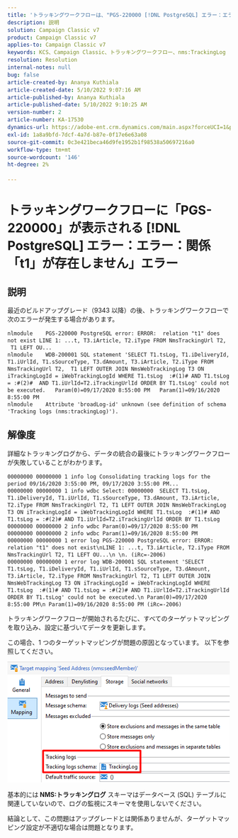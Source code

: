 ```yaml
---
title: 'トラッキングワークフローは、"PGS-220000 [!DNL PostgreSQL] エラー：エラー：関係「t1」が存在しません」エラー'
description: 説明
solution: Campaign Classic v7
product: Campaign Classic v7
applies-to: Campaign Classic v7
keywords: KCS、Campaign Classic、トラッキングワークフロー、nms:TrackingLog
resolution: Resolution
internal-notes: null
bug: false
article-created-by: Ananya Kuthiala
article-created-date: 5/10/2022 9:07:16 AM
article-published-by: Ananya Kuthiala
article-published-date: 5/10/2022 9:10:25 AM
version-number: 2
article-number: KA-17530
dynamics-url: https://adobe-ent.crm.dynamics.com/main.aspx?forceUCI=1&pagetype=entityrecord&etn=knowledgearticle&id=68154d91-40d0-ec11-a7b5-0022480a8e40
exl-id: 1a8a9bfd-7dcf-4a7d-b87e-0f17e6e63a08
source-git-commit: 0c3e421beca46d9fe1952b1f98538a50697216a0
workflow-type: tm+mt
source-wordcount: '146'
ht-degree: 2%

---
```


# トラッキングワークフローに「PGS-220000」が表示される [!DNL PostgreSQL] エラー：エラー：関係「t1」が存在しません」エラー

## 説明


最近のビルドアップグレード（9343 以降）の後、トラッキングワークフローで次のエラーが発生する場合があります。




```
nlmodule    PGS-220000 PostgreSQL error: ERROR:  relation "t1" does not exist LINE 1: ...t, T3.iArticle, T2.iType FROM NmsTrackingUrl T2,  T1 LEFT OU... 
nlmodule    WDB-200001 SQL statement 'SELECT T1.tsLog, T1.iDeliveryId, T1.iUrlId, T1.sSourceType, T3.dAmount, T3.iArticle, T2.iType FROM NmsTrackingUrl T2,  T1 LEFT OUTER JOIN NmsWebTrackingLog T3 ON iTrackingLogId = iWebTrackingLogId WHERE T1.tsLog  :#(1)# AND T1.tsLog = :#(2)#  AND T1.iUrlId=T2.iTrackingUrlId ORDER BY T1.tsLog' could not be executed.   Param(0)=09/17/2020 8:55:00 PM   Param(1)=09/16/2020 8:55:00 PM
nlmodule    Attribute 'broadLog-id' unknown (see definition of schema 'Tracking logs (nms:trackingLog)').
```





## 解像度


詳細なトラッキングログから、データの統合の最後にトラッキングワークフローが失敗していることがわかります。




```
00000000 00000000 1 info log Consolidating tracking logs for the period 09/16/2020 3:55:00 PM, 09/17/2020 3:55:00 PM...
00000000 00000000 1 info wdbc Select: 00000000  SELECT T1.tsLog, T1.iDeliveryId, T1.iUrlId, T1.sSourceType, T3.dAmount, T3.iArticle, T2.iType FROM NmsTrackingUrl T2, T1 LEFT OUTER JOIN NmsWebTrackingLog T3 ON iTrackingLogId = iWebTrackingLogId WHERE T1.tsLog  :#(1)# AND T1.tsLog = :#(2)# AND T1.iUrlId=T2.iTrackingUrlId ORDER BY T1.tsLog
00000000 00000000 2 info wdbc Param(0)=09/17/2020 8:55:00 PM
00000000 00000000 2 info wdbc Param(1)=09/16/2020 8:55:00 PM
00000000 00000000 1 error log PGS-220000 PostgreSQL error: ERROR: relation "t1" does not exist\nLINE 1: ...t, T3.iArticle, T2.iType FROM NmsTrackingUrl T2, T1 LEFT OU...\n \n. (iRc=-2006)
00000000 00000000 1 error log WDB-200001 SQL statement 'SELECT T1.tsLog, T1.iDeliveryId, T1.iUrlId, T1.sSourceType, T3.dAmount, T3.iArticle, T2.iType FROM NmsTrackingUrl T2, T1 LEFT OUTER JOIN NmsWebTrackingLog T3 ON iTrackingLogId = iWebTrackingLogId WHERE T1.tsLog  :#(1)# AND T1.tsLog = :#(2)# AND T1.iUrlId=T2.iTrackingUrlId ORDER BY T1.tsLog' could not be executed.\n Param(0)=09/17/2020 8:55:00 PM\n Param(1)=09/16/2020 8:55:00 PM (iRc=-2006)
```




トラッキングワークフローが開始されるたびに、すべてのターゲットマッピングを取り込み、設定に基づいてデータを更新します。

この場合、1 つのターゲットマッピングが問題の原因となっています。 以下を参照してください。

![](assets/a06a8deb-6536-ec11-b6e6-000d3a348885.png)

基本的には<b> NMS:トラッキングログ</b> スキーマはデータベース (SQL) テーブルに関連していないので、ログの監視にスキーマを使用しないでください。

結論として、この問題はアップグレードとは関係ありませんが、ターゲットマッピング設定が不適切な場合は問題となります。

